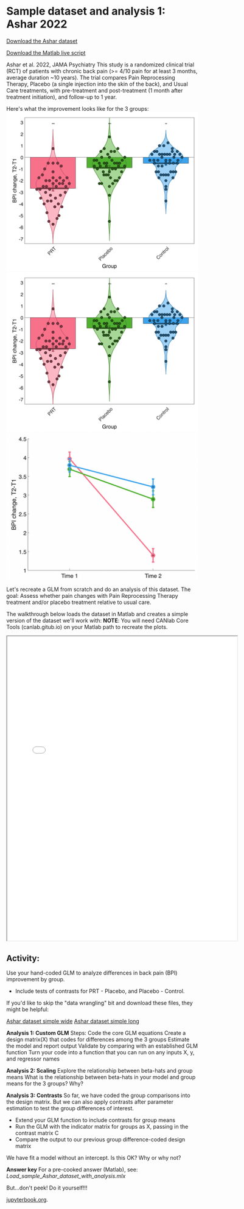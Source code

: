 # Sample dataset and analysis 1: Ashar 2022

[Download the Ashar dataset](datasets/Ashar_2022_PRT_backpain.zip)

[Download the Matlab live script](matlab_live/Load_sample_Ashar_dataset.mlx)

Ashar et al. 2022, JAMA Psychiatry
This study is a randomized clinical trial (RCT) of patients with chronic back pain (>= 4/10 pain for at least 3 months, average duration ~10 years). The trial compares Pain Reprocessing Therapy, Placebo (a single injection into the skin of the back), and Usual Care treatments, with pre-treatment and post-treatment (1 month after treatment initiation), and follow-up to 1 year.

Here's what the improvement looks like for the 3 groups:
![Ashar_violins](images/asharviolins.png)
![Ashar_violins](images/Asharviolins.png)
![Ashar_pre vs post](images/asharprepost.png)

Let's recreate a GLM from scratch and do an analysis of this dataset.
The goal: Assess whether pain changes with Pain Reprocessing Therapy treatment and/or placebo treatment relative to usual care.

The walkthrough below loads the dataset in Matlab and creates a simple version of the dataset we'll work with:
**NOTE**:  You will need CANlab Core Tools (canlab.gitub.io) on your Matlab path to recreate the plots.

<iframe src="matlab_html/Load_sample_Ashar_dataset.html" width="120%" height="800px"></iframe>

## Activity:

Use your hand-coded GLM to analyze differences in back pain (BPI) improvement by group.
- Include tests of contrasts for PRT - Placebo, and Placebo - Control.

If you'd like to skip the "data wrangling" bit and download these files, they might be helpful:

[Ashar dataset simple wide](datasets/Ashar_backpain_simple_wide.csv)
[Ashar dataset simple long](datasets/Ashar_backpain_simple_long.csv)

**Analysis 1: Custom GLM**
Steps:
Code the core GLM equations
Create a design matrix(X) that codes for differences among the 3 groups
Estimate the model and report output
Validate by comparing with an established GLM function
Turn your code into a function that you can run on any inputs X, y, and regressor names

**Analysis 2: Scaling**
Explore the relationship between beta-hats and group means
What is the relationship between beta-hats in your model and group means for the 3 groups?
Why?

**Analysis 3: Contrasts**
So far, we have coded the group comparisons into the design matrix. But we can also apply contrasts after parameter estimation to test the group differences of interest.
- Extend your GLM function to include contrasts for group means
- Run the GLM with the indicator matrix for groups as X, passing in the contrast matrix C
- Compare the output to our previous group difference-coded design matrix

We have fit a model without an intercept. Is this OK? Why or why not?

**Answer key**
For a pre-cooked answer (Matlab), see:
*Load_sample_Ashar_dataset_with_analysis.mlx*

But...don't peek! Do it yourself!!!


[jupyterbook.org](https://jupyterbook.org).
